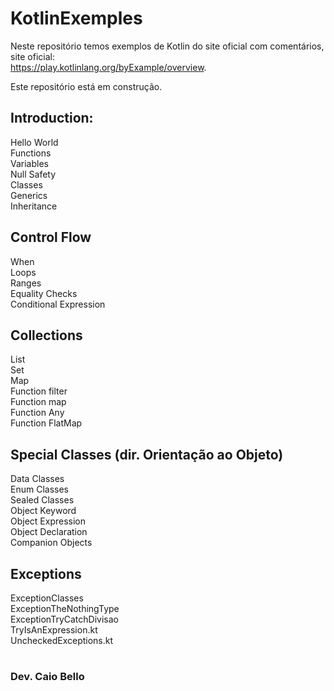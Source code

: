 # KotlinExemples
Neste repositório temos exemplos de Kotlin do site oficial com comentários, site oficial:<br>
https://play.kotlinlang.org/byExample/overview.

Este repositório está em construção.

## Introduction:
Hello World<br>
Functions<br>
Variables<br>
Null Safety<br>
Classes<br>
Generics<br>
Inheritance<br>

## Control Flow
When<br>
Loops<br>
Ranges<br>
Equality Checks<br>
Conditional Expression<br>

## Collections
List<br>
Set<br>
Map<br>
Function filter<br>
Function map<br>
Function Any<br>
Function FlatMap<br>

## Special Classes (dir. Orientação ao Objeto)

Data Classes<br>
Enum Classes<br>
Sealed Classes<br>
Object Keyword<br>
  Object Expression<br>
  Object Declaration<br>
  Companion Objects<br>  
  
## Exceptions
ExceptionClasses<br>
ExceptionTheNothingType<br>
ExceptionTryCatchDivisao<br>
TryIsAnExpression.kt<br>
UncheckedExceptions.kt<br>


#
### Dev. Caio Bello
